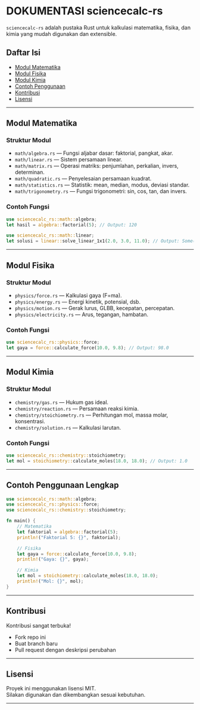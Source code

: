 # DOKUMENTASI sciencecalc-rs

`sciencecalc-rs` adalah pustaka Rust untuk kalkulasi matematika, fisika, dan kimia yang mudah digunakan dan extensible.

## Daftar Isi

- [Modul Matematika](#modul-matematika)
- [Modul Fisika](#modul-fisika)
- [Modul Kimia](#modul-kimia)
- [Contoh Penggunaan](#contoh-penggunaan)
- [Kontribusi](#kontribusi)
- [Lisensi](#lisensi)

---

## Modul Matematika

### Struktur Modul
- `math/algebra.rs` — Fungsi aljabar dasar: faktorial, pangkat, akar.
- `math/linear.rs` — Sistem persamaan linear.
- `math/matrix.rs` — Operasi matriks: penjumlahan, perkalian, invers, determinan.
- `math/quadratic.rs` — Penyelesaian persamaan kuadrat.
- `math/statistics.rs` — Statistik: mean, median, modus, deviasi standar.
- `math/trigonometry.rs` — Fungsi trigonometri: sin, cos, tan, dan invers.

### Contoh Fungsi
```rust
use sciencecalc_rs::math::algebra;
let hasil = algebra::factorial(5); // Output: 120
```
```rust
use sciencecalc_rs::math::linear;
let solusi = linear::solve_linear_1x1(2.0, 3.0, 11.0); // Output: Some(4.0)
```

---

## Modul Fisika

### Struktur Modul
- `physics/force.rs` — Kalkulasi gaya (F=ma).
- `physics/energy.rs` — Energi kinetik, potensial, dsb.
- `physics/motion.rs` — Gerak lurus, GLBB, kecepatan, percepatan.
- `physics/electricity.rs` — Arus, tegangan, hambatan.

### Contoh Fungsi
```rust
use sciencecalc_rs::physics::force;
let gaya = force::calculate_force(10.0, 9.8); // Output: 98.0
```

---

## Modul Kimia

### Struktur Modul
- `chemistry/gas.rs` — Hukum gas ideal.
- `chemistry/reaction.rs` — Persamaan reaksi kimia.
- `chemistry/stoichiometry.rs` — Perhitungan mol, massa molar, konsentrasi.
- `chemistry/solution.rs` — Kalkulasi larutan.

### Contoh Fungsi
```rust
use sciencecalc_rs::chemistry::stoichiometry;
let mol = stoichiometry::calculate_moles(18.0, 18.0); // Output: 1.0
```

---

## Contoh Penggunaan Lengkap

```rust
use sciencecalc_rs::math::algebra;
use sciencecalc_rs::physics::force;
use sciencecalc_rs::chemistry::stoichiometry;

fn main() {
    // Matematika
    let faktorial = algebra::factorial(5);
    println!("Faktorial 5: {}", faktorial);

    // Fisika
    let gaya = force::calculate_force(10.0, 9.8);
    println!("Gaya: {}", gaya);

    // Kimia
    let mol = stoichiometry::calculate_moles(18.0, 18.0);
    println!("Mol: {}", mol);
}
```

---

## Kontribusi

Kontribusi sangat terbuka!  
- Fork repo ini
- Buat branch baru
- Pull request dengan deskripsi perubahan

---

## Lisensi

Proyek ini menggunakan lisensi MIT.  
Silakan digunakan dan dikembangkan sesuai kebutuhan.

---
